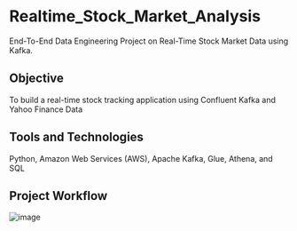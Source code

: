 # Realtime_Stock_Market_Analysis
End-To-End Data Engineering Project on Real-Time Stock Market Data using Kafka.

## Objective 
To build a real-time stock tracking application using Confluent Kafka and Yahoo Finance Data
 
## Tools and Technologies
Python, Amazon Web Services (AWS), Apache Kafka, Glue, Athena, and SQL

## Project Workflow
![image](https://github.com/Njeri-Gitome/Realtime_Stock_Market_Analysis/assets/74792815/642c56c6-8361-49c6-bd2d-ed8909bf6635)

